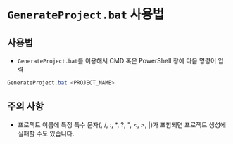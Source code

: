 # `GenerateProject.bat` 사용법

## 사용법

- `GenerateProject.bat`를 이용해서 CMD 혹은 PowerShell 창에 다음 명령어 입력

```PowerShell
GenerateProject.bat <PROJECT_NAME>
```

## 주의 사항
- 프로젝트 이름에 특정 특수 문자(\, /, :, *, ?, ", <, >, |)가 포함되면 프로젝트 생성에 실패할 수도 있습니다.
